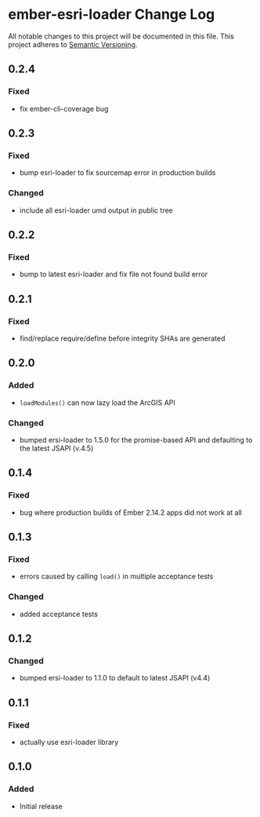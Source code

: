 # ember-esri-loader Change Log
All notable changes to this project will be documented in this file.
This project adheres to [Semantic Versioning](http://semver.org/).

## 0.2.4

### Fixed
- fix ember-cli-coverage bug

## 0.2.3

### Fixed
- bump esri-loader to fix sourcemap error in production builds

### Changed
- include all esri-loader umd output in public tree

## 0.2.2

### Fixed
- bump to latest esri-loader and fix file not found build error

## 0.2.1

### Fixed
- find/replace require/define before integrity SHAs are generated

## 0.2.0

### Added
- `loadModules()` can now lazy load the ArcGIS API

### Changed
- bumped ersi-loader to 1.5.0 for the promise-based API and defaulting to the latest JSAPI (v.4.5)

## 0.1.4

### Fixed
- bug where production builds of Ember 2.14.2 apps did not work at all

## 0.1.3

### Fixed
- errors caused by calling `load()` in multiple acceptance tests

### Changed
- added acceptance tests

## 0.1.2

### Changed
- bumped ersi-loader to 1.1.0 to default to latest JSAPI (v4.4)

## 0.1.1

### Fixed
- actually use esri-loader library

## 0.1.0

### Added
- Initial release
